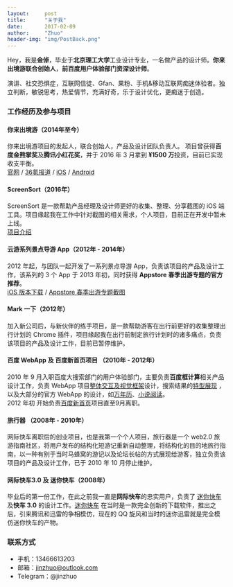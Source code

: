 ```yaml
---
layout:     post
title:      "关于我"
date:       2017-02-09
author:     "Zhuo"
header-img: "img/PostBack.png"
---
```


Hey，我是**金倬**，毕业于**北京理工大学**工业设计专业，一名做产品的设计师。**你来出境游联合创始人**，**前百度用户体验部门资深设计师**。

演讲、社交恐惧症，互联网信徒、Gfan、果粉、手机&移动互联网痴迷体验者。独立判断，敏锐思考，热爱情节，充满好奇，乐于设计优化，更痴迷于创造。

### 工作经历及参与项目  

#### 你来出境游（2014年至今）
你来出境游项目的发起人，联合创始人，产品及设计团队负责人。  项目曾获得**百度金熊掌奖**及**腾讯小红花奖**，并于 2016 年 3 月拿到 **¥1500 万**投资，目前已实现收支平衡。  
[官网](https://www.nilai.com)  / [36氪报道](http://36kr.com/p/5044860.html) / [iOS](https://itunes.apple.com/cn/app/ni-lai-chu-jing-you-yu-ding/id880907877?mt=8)  / [Android](http://t.cn/RhFh6Wc)  

#### ScreenSort（2016年）
ScreenSort 是一款帮助产品经理及设计师更好的收集、整理、分享截图的 iOS 端工具。项目缘起我在工作中针对截图的相关需求，个人项目，目前正在开发中暂未上线。  
[项目介绍](http://www.jinzhuo.me/2016/09/30/screenshot/) 

#### 云游系列景点导游 App（2012年 - 2014年）  
2012 年起，与团队一起开发了一系列景点导游 App，负责该项目的产品及设计工作，该系列的 3 个 App 于 2013 年初，同时获得 **Appstore 春季出游专题的官方推荐**。  
[iOS 版本下载](https://itunes.apple.com/cn/app/gu-gong-zui-bang-gu-gong-yu/id757516130?mt=8) / [Appstore 春季出游专题截图](http://oi290ogaj.bkt.clouddn.com/IMG_5502.JPG)

#### Mark 一下（2012年）  
加入新公司后，与新伙伴的练手项目，是一款帮助游客在出行前更好的收集整理出行计划的 Chrome 插件，项目缘起我在出行前制定旅行计划时的诸多痛点，负责该项目的产品及设计工作，目前已暂停维护。

#### 百度 WebApp 及 百度新首页项目 （2010年 - 2012年）  
2010 年 9 月入职百度大搜索部门的用户体验部门，主要负责**百度框计算**相关产品设计工作，负责 WebApp 项目[整体交互及视觉框架](http://oi290ogaj.bkt.clouddn.com/share1-1.jpg)设计，搜索结果的[特型展现](http://oi290ogaj.bkt.clouddn.com/napp3.jpg) ，以及大部分的官方 WebApp 的设计，如[万年历](http://oi290ogaj.bkt.clouddn.com/rili.png)、[小说阅读](http://oi290ogaj.bkt.clouddn.com/结果页设置.jpg)。  
2012 年初 开始负责[百度新首页](http://oi290ogaj.bkt.clouddn.com/奥运6-5.jpg)项目直至9月离职。  

#### 旅行器 （2008年 - 2010年）  
网际快车离职后的创业项目，也是我第一个个人项目，旅行器是一个 web2.0 旅游指南社区，将用户发布的结构化短游记重新自动整理，将结构化的目的地旅行指南，以一种有别于当时马蜂窝的游记以及论坛长帖的方式展现给游客，独立负责该项目的产品及设计工作，已于 2010 年 10 月停止维护。

#### 网际快车3.0 及 迷你快车（2008年）  
毕业后的第一份工作，在此之前我一直是**网际快车**的忠实用户，负责了 [迷你快车](http://oi290ogaj.bkt.clouddn.com/wckj3.jpg) 及**快车 3.0** 的设计工作。[迷你快车](http://oi290ogaj.bkt.clouddn.com/wckj3.jpg) 在当时是一款完全创新的下载软件，推出之后，引来腾讯和迅雷的争相模仿，现在的 QQ 旋风和当时的迷你迅雷就是完全模仿迷你快车的产物。

### 联系方式  
* 手机：13466613203
* 邮箱：jinzhuo@outlook.com
* Telegram：@jinzhuo
